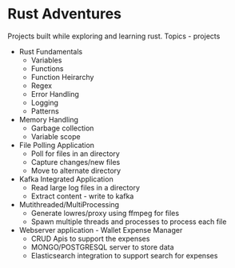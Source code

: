 # Rust Adventures

Projects built while exploring and learning rust.
Topics - projects
 - Rust Fundamentals
   - Variables
   - Functions
   - Function Heirarchy
   - Regex
   - Error Handling
   - Logging
   - Patterns
 - Memory Handling
   - Garbage collection
   - Variable scope
 - File Polling Application
   - Poll for files in an directory
   - Capture changes/new files
   - Move to alternate directory 
 - Kafka Integrated Application
   - Read large log files in a directory
   - Extract content - write to kafka
 - Mutithreaded/MultiProcessing
   - Generate lowres/proxy using ffmpeg for files
   - Spawn multiple threads and processes to process each file
 - Webserver application - Wallet Expense Manager
   - CRUD Apis to support the expenses
   - MONGO/POSTGRESQL server to store data
   - Elasticsearch integration to support search for expenses
